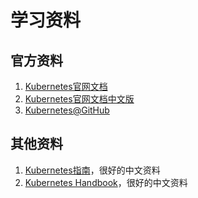 # 学习资料

## 官方资料

1. [Kubernetes官网文档](https://kubernetes.io/docs/home/)
2. [Kubernetes官网文档中文版](https://kubernetes.io/zh/docs/home/)
3. [Kubernetes@GitHub](https://github.com/kubernetes/kubernetes)

## 其他资料

1. [Kubernetes指南](https://feisky.gitbooks.io/kubernetes/)，很好的中文资料
2. [Kubernetes Handbook](https://jimmysong.io/kubernetes-handbook/)，很好的中文资料

